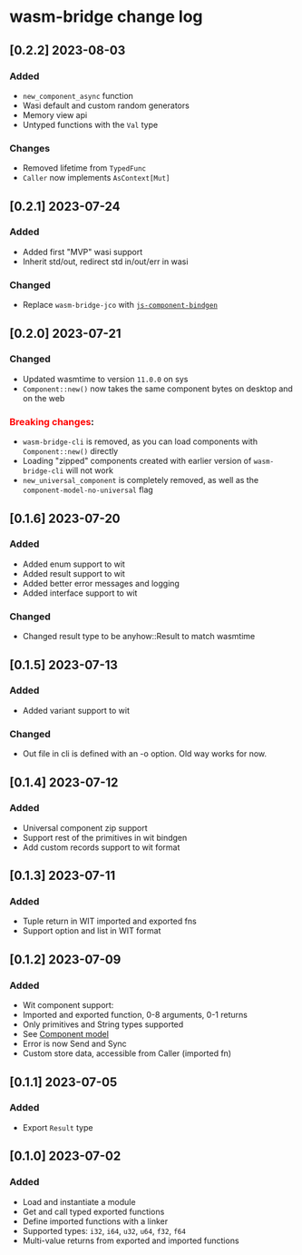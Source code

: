 # wasm-bridge change log


## [0.2.2] 2023-08-03

### Added

- `new_component_async` function
- Wasi default and custom random generators
- Memory view api
- Untyped functions with the `Val` type

### Changes

- Removed lifetime from `TypedFunc`
- `Caller` now implements `AsContext[Mut]`

## [0.2.1] 2023-07-24

### Added

- Added first "MVP" wasi support
- Inherit std/out, redirect std in/out/err in wasi

### Changed

- Replace `wasm-bridge-jco` with [`js-component-bindgen`](https://crates.io/crates/js-component-bindgen)


## [0.2.0] 2023-07-21

### Changed

- Updated wasmtime to version `11.0.0` on sys
- `Component::new()` now takes the same component bytes on desktop and on the web

### <b style="color: red">Breaking changes</b>:

- `wasm-bridge-cli` is removed, as you can load components with `Component::new()` directly
- Loading "zipped" components created with earlier version of `wasm-bridge-cli` will not work
- `new_universal_component` is completely removed, as well as the `component-model-no-universal` flag


## [0.1.6] 2023-07-20

### Added

- Added enum support to wit
- Added result support to wit
- Added better error messages and logging
- Added interface support to wit

### Changed

- Changed result type to be anyhow::Result to match wasmtime


## [0.1.5] 2023-07-13

### Added

- Added variant support to wit

### Changed
- Out file in cli is defined with an -o option. Old way works for now.


## [0.1.4] 2023-07-12

### Added

- Universal component zip support
- Support rest of the primitives in wit bindgen
- Add custom records support to wit format


## [0.1.3] 2023-07-11

### Added

- Tuple return in WIT imported and exported fns
- Support option and list in WIT format


## [0.1.2] 2023-07-09

### Added

- Wit component support:
- Imported and exported function, 0-8 arguments, 0-1 returns
- Only primitives and String types supported
- See [Component model](/component_model.md)
- Error is now Send and Sync
- Custom store data, accessible from Caller (imported fn)


## [0.1.1] 2023-07-05

### Added

- Export `Result` type


## [0.1.0] 2023-07-02

### Added

- Load and instantiate a module
- Get and call typed exported functions
- Define imported functions with a linker
- Supported types: `i32`, `i64`, `u32`, `u64`, `f32`, `f64`
- Multi-value returns from exported and imported functions
